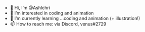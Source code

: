 - 👋 Hi, I’m @Ashlchri
- 👀 I’m interested in coding and animation
- 🌱 I’m currently learning ...coding and animation (+ illustration!)
- 📫 How to reach me: via Discord, venus#2729
